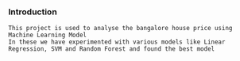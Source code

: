 ### Introduction
    This project is used to analyse the bangalore house price using Machine Learning Model
    In these we have experimented with various models like Linear Regression, SVM and Random Forest and found the best model
